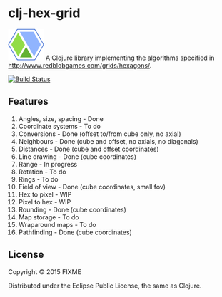 # clj-hex-grid

![clj-hex-grid](https://raw.githubusercontent.com/polymeris/clj-hex-grid/master/resources/clj-hex-grid.png)
A Clojure library implementing the algorithms specified in http://www.redblobgames.com/grids/hexagons/.

[![Build Status](https://snap-ci.com/andeemarks/clj-hex-grid/branch/master/build_image)](https://snap-ci.com/andeemarks/clj-hex-grid/branch/master)

## Features

1. Angles, size, spacing - Done
1. Coordinate systems - To do
1. Conversions - Done (offset to/from cube only, no axial)
1. Neighbours - Done (cube and offset, no axials, no diagonals)
1. Distances - Done (cube and offset coordinates)
1. Line drawing - Done (cube coordinates)
1. Range - In progress
1. Rotation - To do
1. Rings - To do
1. Field of view - Done (cube coordinates, small fov)
1. Hex to pixel - WIP
1. Pixel to hex - WIP
1. Rounding - Done (cube coordinates)
1. Map storage - To do
1. Wraparound maps - To do
1. Pathfinding - Done (cube coordinates)

## License

Copyright © 2015 FIXME

Distributed under the Eclipse Public License, the same as Clojure.
